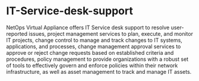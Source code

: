 # IT-Service-desk-support
NetOps Virtual Appliance offers IT Service desk support to resolve user-reported issues, project management services to plan, execute, and monitor IT projects, change control to manage and track changes to IT systems, applications, and processes, change management approval services to approve or reject change requests based on established criteria and procedures, policy management to provide organizations with a robust set of tools to effectively govern and enforce policies within their network infrastructure, as well as asset management to track and manage IT assets.
